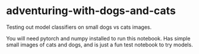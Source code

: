 # adventuring-with-dogs-and-cats
Testing out model classifiers on small dogs vs cats images.

You will need pytorch and numpy installed to run this notebook.
Has simple small images of cats and dogs, and is just a fun test notebook to try models.
